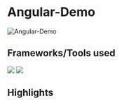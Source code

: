 # Angular-Demo
![Angular-Demo](https://socialify.git.ci/harsh1x4/Angular-Demo/image?font=KoHo&language=1&logo=https%3A%2F%2Fdrive.google.com%2Fuc%3Fexport%3Dview%26id%3D1xq9i0aJeo2vqLV8w6wuzxhg8vAm6OU4z&name=1&owner=1&pattern=Formal%20Invitation&theme=Light)

## Frameworks/Tools used

![](https://img.shields.io/badge/Angular-DD0031?style=for-the-badge&logo=angular&logoColor=white) ![](https://img.shields.io/badge/Bootstrap-563D7C?style=for-the-badge&logo=bootstrap&logoColor=white)

## Highlights
